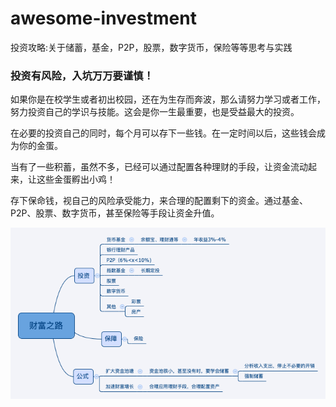 # awesome-investment

投资攻略:关于储蓄，基金，P2P，股票，数字货币，保险等等思考与实践

### 投资有风险，入坑万万要谨慎！

如果你是在校学生或者初出校园，还在为生存而奔波，那么请努力学习或者工作，努力投资自己的学识与技能。这会是你一生最重要，也是受益最大的投资。

在必要的投资自己的同时，每个月可以存下一些钱。在一定时间以后，这些钱会成为你的金蛋。

当有了一些积蓄，虽然不多，已经可以通过配置各种理财的手段，让资金流动起来，让这些金蛋孵出小鸡！

存下保命钱，视自己的风险承受能力，来合理的配置剩下的资金。通过基金、P2P、股票、数字货币，甚至保险等手段让资金升值。

![投资攻略概览](https://raw.githubusercontent.com/linfuyan/awesome-investment/master/images/overview.png)

